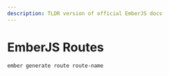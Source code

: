 ```yaml
---
description: TLDR version of official EmberJS docs
---
```


# EmberJS Routes



```
ember generate route route-name
```
